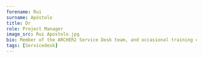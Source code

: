 ```yaml
---
forename: Rui
surname: Apóstolo
title: Dr
role: Project Manager
image_src: Rui Apostolo.jpg
bio: Member of the ARCHER2 Service Desk team, and occasional training course helper.<br/> Code contact for LAMMPS, GROMACS, VMD, and consortium contact for HECBioSim.<br/> Watches way too many movies.
tags: [Servicedesk]
---
```

